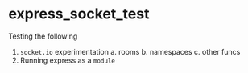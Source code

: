 # express_socket_test
Testing the following
1. `socket.io` experimentation
    a. rooms
    b. namespaces
    c. other funcs
2. Running express as a `module`